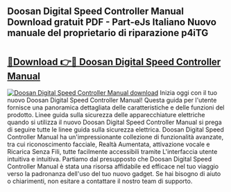 ## Doosan Digital Speed Controller Manual Download gratuit PDF - Part-eJs Italiano Nuovo manuale del proprietario di riparazione p4iTG

# <h2><a href="http://dfcfnb.blite.top/?on=Doosan+Digital+Speed+Controller+Manual">🔗Download 👉🔴 Doosan Digital Speed Controller Manual</a></h2>

[![Doosan Digital Speed Controller Manual download](https://i.imgur.com/lujVjoI.png)](http://dfcfnb.blite.top/?on=Doosan+Digital+Speed+Controller+Manual)
Inizia oggi con il tuo nuovo Doosan Digital Speed Controller Manual! Questa guida per l'utente fornisce una panoramica dettagliata delle caratteristiche e delle funzioni del prodotto. Linee guida sulla sicurezza delle apparecchiature elettriche quando si utilizza il nuovo Doosan Digital Speed Controller Manual si prega di seguire tutte le linee guida sulla sicurezza elettrica. Doosan Digital Speed Controller Manual ha un'impressionante collezione di funzionalità avanzate, tra cui riconoscimento facciale, Realtà Aumentata, attivazione vocale e Ricarica Senza Fili, tutte facilmente accessibili tramite L'interfaccia utente intuitiva e intuitiva. Partiamo dal presupposto che Doosan Digital Speed Controller Manual è stata una risorsa affidabile ed efficace nel tuo viaggio verso la padronanza dell'uso del tuo nuovo gadget. Se hai bisogno di aiuto o chiarimenti, non esitare a contattare il nostro team di supporto.
